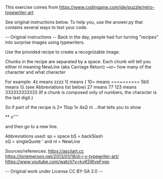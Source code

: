 This exercise comes from https://www.codingame.com/ide/puzzle/retro-typewriter-art

See original instructions below.
To help you, use the answer.py that contains several ways to test your code.

-- Original instructions --
Back in the day, people had fun turning "recipes" into surprise images using typewriters.

Use the provided recipe to create a recognizable image.

Chunks in the recipe are separated by a space.
Each chunk will tell you either
nl meaning NewLine (aka Carriage Return)
~or~
how many of the character and what character

For example:
4z means zzzz
1{ means {
10= means ==========
5bS means \\\\\ (see Abbreviations list below)
27 means 77
123 means 333333333333
(If a chunk is composed only of numbers, the character is the last digit.)

So if part of the recipe is
2\* 15sp 1x 4sQ nl
...that tells you to show

\*\* x''''

and then go to a new line.

Abbreviations used:
sp = space
bS = backSlash \
sQ = singleQuote '
and
nl = NewLine

Sources/references:
https://asciiart.cc
https://loriemerson.net/2013/01/18/d-i-y-typewriter-art/
https://www.youtube.com/watch?v=kyK5WvpFxqo

-- Original work under License CC BY-SA 2.0 --
